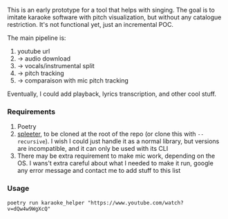 This is an early prototype for a tool that helps with singing.
The goal is to imitate karaoke software with pitch visualization, but without any catalogue restriction.
It's not functional yet, just an incremental POC.

The main pipeline is:
1. youtube url
2. -> audio download
3. -> vocals/instrumental split
4. -> pitch tracking
5. -> comparaison with mic pitch tracking

Eventually, I could add playback, lyrics transcription, and other cool stuff.

### Requirements

1. Poetry
2. [spleeter](https://github.com/deezer/spleeter), to be cloned at the root of the repo (or clone this with `--recursive`). I wish I could just handle it as a normal library, but versions are incompatible, and it can only be used with its CLI
4. There may be extra requirement to make mic work, depending on the OS. I wans't extra careful about what I needed to make it run, google any error message and contact me to add stuff to this list

### Usage

`poetry run karaoke_helper "https://www.youtube.com/watch?v=dQw4w9WgXcQ"`
